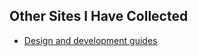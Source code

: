 ## Other Sites I Have Collected

* [Design and development guides](https://github.com/narkoz/guides)
